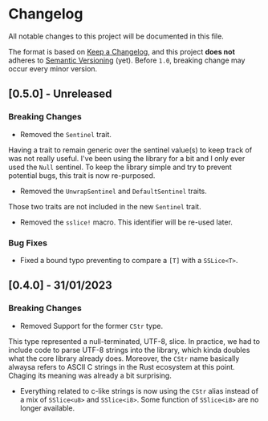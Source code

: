 # Changelog

All notable changes to this project will be documented in this file.

The format is based on [Keep a Changelog](https://keepachangelog.com/en/1.0.0/),
and this project **does not** adheres to [Semantic Versioning](https://semver.org/spec/v2.0.0.html)
(yet). Before `1.0`, breaking change may occur every minor version.

## [0.5.0] - Unreleased

### Breaking Changes

- Removed the `Sentinel` trait.

Having a trait to remain generic over the sentinel value(s) to keep track of was not really useful.
I've been using the library for a bit and I only ever used the `Null` sentinel. To keep the library
simple and try to prevent potential bugs, this trait is now re-purposed.

- Removed the `UnwrapSentinel` and `DefaultSentinel` traits.

Those two traits are not included in the new `Sentinel` trait.

- Removed the `sslice!` macro. This identifier will be re-used later.

### Bug Fixes

- Fixed a bound typo preventing to compare a `[T]` with a `SSLice<T>`.

## [0.4.0] - 31/01/2023

### Breaking Changes

- Removed Support for the former `CStr` type.

This type represented a null-terminated, UTF-8, slice. In practice, we had to include code to parse
UTF-8 strings into the library, which kinda doubles what the core library already does. Moreover,
the `CStr` name basically alwaysa refers to ASCII C strings in the Rust ecosystem at this point.
Chaging its meaning was already a bit surprising.

- Everything related to c-like strings is now using the `CStr` alias instead of a mix of
  `SSlice<u8>` and `SSlice<i8>`. Some function of `SSlice<i8>` are no longer available.
